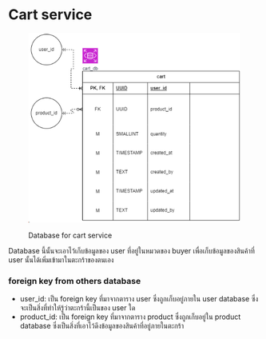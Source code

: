 # Cart service

<figure><img src="../../../.gitbook/assets/image (4).png" alt=""><figcaption><p>Database for cart service</p></figcaption></figure>

Database นี้นั้นจะเอาไว้เก็บข้อมูลของ user ที่อยู่ในหมวดของ buyer เพื่อเก็บข้อมูลของสินค้าที่ user นั้นได้เพิ่มเข้ามาในตะกร้าของตนเอง

### foreign key from others database

* user\_id: เป็น foreign key ที่มาจากตาราง user ซึ่งถูกเก็บอยู่ภายใน user database ซึ่งจะเป็นสิ่งที่ทำให้รู้ว่าตะกร้านี้เป็นของ user ใด
* product\_id: เป็น foreign key ที่มาจากตาราง product ซึ่งถูกเก็บอยู่ใน product database ซึ่งเป็นสิ่งที่เอาไว้ดึงข้อมูลของสินค้าที่อยู่ภายในตะกร้า
